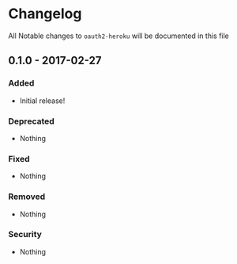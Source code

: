 # Changelog
All Notable changes to `oauth2-heroku` will be documented in this file

## 0.1.0 - 2017-02-27

### Added
- Initial release!

### Deprecated
- Nothing

### Fixed
- Nothing

### Removed
- Nothing

### Security
- Nothing
